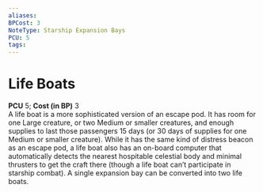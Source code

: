 ```yaml
---
aliases: 
BPCost: 3
NoteType: Starship Expansion Bays
PCU: 5
tags: 
---
```


# Life Boats

**PCU** 5; **Cost (in BP)** 3  
A life boat is a more sophisticated version of an escape pod. It has room for one Large creature, or two Medium or smaller creatures, and enough supplies to last those passengers 15 days (or 30 days of supplies for one Medium or smaller creature). While it has the same kind of distress beacon as an escape pod, a life boat also has an on-board computer that automatically detects the nearest hospitable celestial body and minimal thrusters to get the craft there (though a life boat can’t participate in starship combat). A single expansion bay can be converted into two life boats.